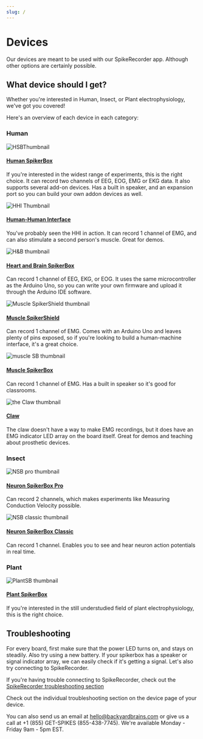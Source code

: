 ```yaml
---
slug: /
---
```


# Devices #

Our devices are meant to be used with our SpikeRecorder app. Although other options are certainly possible.

## What device should I get? ##

Whether you're interested in Human, Insect, or Plant electrophysiology, we've got you covered!

Here's an overview of each device in each category:
### Human ###

<div class="container">
<div class="row">
<div class="col">

![HSBThumbnail](MuscleSpikerBoxPro.png)

#### [Human SpikerBox](./Human/HumanSB/index.md) ####

If you're interested in the widest range of experiments, this is the right choice. It can record two channels of EEG, EOG, EMG or EKG data. It also supports several add-on devices.
Has a built in speaker, and an expansion port so you can build your own addon devices as well. 

</div>
<div class = "col">

![HHI Thumbnail](HHI2.png)

#### [Human-Human Interface](./Human/HHI/index.md) ####

You've probably seen the HHI in action. It can record 1 channel of EMG, and can also stimulate a second person's muscle. Great for demos.
</div>
</div>
<div class="row">
<div class="col">

![H&B thumbnail](HeartAndBrainSpikerBox_product.png)

#### [Heart and Brain SpikerBox](./Human/H&BSB/index.md) ####

Can record 1 channel of EEG, EKG, or EOG. It uses the same microcontroller as the Arduino Uno, so you can write your own firmware and upload it through the Arduino IDE software.
</div>
<div class='col'>

![Muscle SpikerShield thumbnail](EMGSpikerShieldBundle_product.jpg)

#### [Muscle SpikerShield](./Human/MuscleSS/index.md) ####

Can record 1 channel of EMG. Comes with an Arduino Uno and leaves plenty of pins exposed, so if you're looking to build a human-machine interface, it's a great choice.
</div>
</div>
<div class="row">
<div class="col">

![muscle SB thumbnail](MuscleSpikerBox_Bundle_product_thumbnail.jpg)

#### [Muscle SpikerBox](./Human/MuscleSB/index.md) ####

Can record 1 channel of EMG. 
Has a built in speaker so it's good for classrooms.
</div>
<div class = "col">

![the Claw thumbnail](theClaw_product.png)

#### [Claw](./Human/Claw/index.md) ####

The claw doesn't have a way to make EMG recordings, but it does have an EMG indicator LED array on the board itself. Great for demos and teaching about prosthetic devices.
</div>

</div>
</div>

### Insect ###

<div class="row">
<div class="col">

![NSB pro thumbnail](NeuronSpikerBox-In-Action.jpg)

#### [Neuron SpikerBox Pro](./Insect/NSBpro/index.md) ####

Can record 2 channels, which makes experiments like Measuring Conduction Velocity possible.

</div>
<div class="col">

![NSB classic thumbnail](spikerboxkit_product.jpg)

#### [Neuron SpikerBox Classic](./Insect/NSBclassic/index.md) ####

Can record 1 channel. Enables you to see and hear neuron action potentials in real time.

</div>
</div>

### Plant ###

![PlantSB thumbnail](PlantSpikerBox_product.jpg)

#### [Plant SpikerBox](./Plant/PlantSpikerBox/index.md) ####

If you're interested in the still understudied field of plant electrophysiology, this is the right choice. 


## Troubleshooting ##

For every board, first make sure that the power LED turns on, and stays on steadily.
Also try using a new battery.
If your spikerbox has a speaker or signal indicator array, we can easily check if it's getting a signal. Let's also try connecting to SpikeRecorder.

If you're having trouble connecting to SpikeRecorder, check out the [SpikeRecorder troubleshooting section](./Software/SpikeRecorder/index.md#general-troubleshooting)

Check out the individual troubleshooting section on the device page of your device.

You can also send us an email at hello@backyardbrains.com or give us a call at  +1 (855) GET-SPIKES (855-438-7745). We're available Monday - Friday 9am - 5pm EST.
